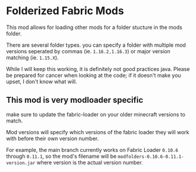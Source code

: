 # Folderized Fabric Mods

This mod allows for loading other mods for a folder stucture in the mods folder.

There are several folder types. you can specify a folder with multiple mod versions seperated by commas (ie.
`1.16.2,1.16.3`) or major version matching (ie. `1.15.X`).

While I will keep this working, it is definitely not good practices java. Please be prepared for cancer when looking at the code; if it doesn't make you upset, I don't know what will.

## This mod is very modloader specific
make sure to update the fabric-loader on your older minecraft versions to match.

Mod versions will specify which versions of the fabric loader they will work with before their own version number.

For example, the main branch currently works on Fabric Loader `0.10.6` through `0.11.1`, so the mod's filename will be `modfolders-0.10.6-0.11.1-version.jar`
where version is the actual version number.
